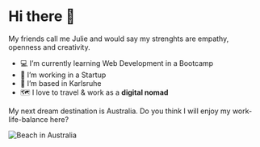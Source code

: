 # Hi there 👋
My friends call me Julie and would say my strenghts are empathy, openness and creativity. 

- 💻 I’m currently learning Web Development in a Bootcamp
- 🔭 I’m working in a Startup
- 📍 I’m based in Karlsruhe
- 🗺️ I love to travel & work as a **digital nomad**

My next dream destination is Australia. Do you think I will enjoy my work-life-balance here?

![Beach in Australia](https://dynamic-media-cdn.tripadvisor.com/media/photo-o/17/27/77/5b/photo0jpg.jpg?w=500&h=500&s=1)


<!--
**julie-luciana/julie-luciana** is a ✨ _special_ ✨ repository because its `README.md` (this file) appears on your GitHub profile.

Here are some ideas to get you started:

- 🔭 I’m currently working on ...
- 🌱 I’m currently learning ...
- 👯 I’m looking to collaborate on ...
- 🤔 I’m looking for help with ...
- 💬 Ask me about ...
- 📫 How to reach me: ...
- 😄 Pronouns: ...
- ⚡ Fun fact: ...
-->
